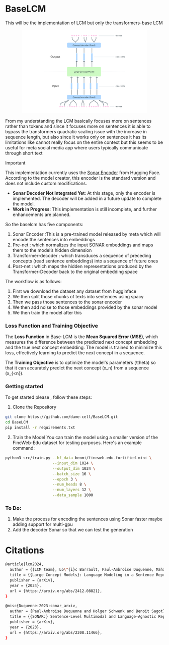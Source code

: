 # BaseLCM
This will be the implementation of LCM but only the transformers-base LCM

<p align="center">
  <img src="src/lcm.png" alt="lcm" width="400"/>
</p>


From my understanding the LCM  basically focuses more on sentences rather than tokens and since it focuses more on sentences it is able to bypass the transformers quadratic scaling issue  with the increase in sequence length, but also since it works only on sentences it has its limitations like  cannot really focus  on the entire context but this seems to be useful for meta social media app where users typically communicate through short text

>[!IMPORTANT]
> This implementation currently uses the [Sonar Encoder](https://huggingface.co/cointegrated/SONAR_200_text_encoder) from Hugging Face. According to the model creator, this encoder is the standard version and does not include custom modifications.
> - **Sonar Decoder Not Integrated Yet**: At this stage, only the encoder is implemented. The decoder will be added in a future update to complete the model.  
> - **Work in Progress**: This implementation is still incomplete, and further enhancements are planned.

So the baselcm has five components:

1) Sonar Encoder :This is a pre-trained model released by meta which will encode the sentences into embeddings 
2) Pre-net : which normalizes the input SONAR embeddings and maps them to the model’s hidden dimension 
3) Transformer-decoder : which transduces a sequence of preceding concepts (read sentence embeddings) into a sequence of future
ones
1) Post-net : which maps the hidden representations produced by the Transformer-Decoder back to the original embedding space
  

The workflow is as follows:
1) First we download the dataset any dataset from hugginface 
2) We then split those chunks of texts into sentences using spacy 
3) Then we pass those sentences to the sonar encoder 
4) We then add noise to those embeddings provided by the sonar model 
5) We then train the model after this 

### Loss Function and Training Objective

The **Loss Function** in Base-LCM is the **Mean Squared Error (MSE)**, which measures the difference between the predicted next concept embedding and the true next concept embedding. The model is trained to minimize this loss, effectively learning to predict the next concept in a sequence.

The **Training Objective** is to optimize the model's parameters \(\theta\) so that it can accurately predict the next concept \(x_n\) from a sequence \(x_{<n}\).

### Getting started 
To get started please , follow these steps:

1) Clone the Repository  
```bash
git clone https://github.com/dame-cell/BaseLCM.git
cd BaseLCM
pip install -r requirements.txt
```

2) Train the Model
You can train the model using a smaller version of the FineWeb-Edu dataset for testing purposes. Here's an example command:
```bash
python3 src/train.py --hf_data beomi/fineweb-edu-fortified-mini \
                     --input_dim 1024 \
                     --output_dim 1024 \
                     --batch_size 16 \
                     --epoch 3 \
                     --num_heads 8 \
                     --num_layers 12 \
                     --data_sample 1000

```
### To Do:
1) Make the process for encoding the sentences using Sonar faster maybe adding support for multi-gpu
2) Add the decoder Sonar so that we can test the generation

# Citations 

```bash
@article{lcm2024,
  author = {{LCM team}, Lo\"{i}c Barrault, Paul-Ambroise Duquenne, Maha Elbayad, Artyom Kozhevnikov, Belen Alastruey, Pierre Andrews, Mariano Coria, Guillaume Couairon, Marta R. Costa-juss\`{a}, David Dale, Hady Elsahar, Kevin Heffernan, Jo\~{a}o Maria Janeiro, Tuan Tran, Christophe Ropers, Eduardo Sánchez, Robin San Roman, Alexandre Mourachko, Safiyyah Saleem, Holger Schwenk},
  title = {{Large Concept Models}: Language Modeling in a Sentence Representation Space},
  publisher = {arXiv},
  year = {2024},
  url = {https://arxiv.org/abs/2412.08821},
}
```
```bash
@misc{Duquenne:2023:sonar_arxiv,
  author = {Paul-Ambroise Duquenne and Holger Schwenk and Benoit Sagot},
  title = {{SONAR:} Sentence-Level Multimodal and Language-Agnostic Representations},
  publisher = {arXiv},
  year = {2023},
  url = {https://arxiv.org/abs/2308.11466},
}
```
